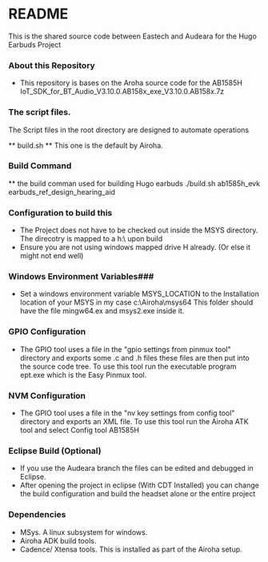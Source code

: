 # README #

This is the shared source code between Eastech and Audeara for the Hugo Earbuds Project

### About this Repository ###

* This repository is bases on the Aroha source code for the AB1585H IoT_SDK_for_BT_Audio_V3.10.0.AB158x_exe_V3.10.0.AB158x.7z

### The script files.

The Script files in the root directory are designed to automate operations

** build.sh **
This one is the default by Airoha.

### Build Command ###
** the build comman used for building Hugo earbuds
./build.sh ab1585h_evk earbuds_ref_design_hearing_aid

### Configuration to build this ###

* The Project does not have to be checked out inside the MSYS directory. The direcotry is mapped to a h:\ upon build
* Ensure you are not using windows mapped drive H already. (Or else it might not end well)

###  Windows Environment Variables###

* Set a windows environment variable MSYS_LOCATION to the Installation location of your MSYS in my case c:\Airoha\msys64
  This folder should have the file mingw64.ex and msys2.exe inside it.

### GPIO Configuration ###

* The GPIO tool uses a file in the "gpio settings from pinmux tool" directory and exports some .c and .h files these files are then put into the source code tree.
To use this tool run the executable program ept.exe which is the Easy Pinmux tool.

### NVM Configuration ###

* The GPIO tool uses a file in the "nv key settings from config tool" directory and exports an XML file. 
To use this tool run the Airoha ATK tool and select Config tool AB1585H

### Eclipse Build (Optional) ###

* If you use the Audeara branch the files can be edited and debugged in Eclipse.
* After opening the project in eclipse (With CDT Installed) you can change the build configuration and build the headset alone or the entire project

### Dependencies ###

* MSys. A linux subsystem for windows.
* Airoha ADK build tools.
* Cadence/ Xtensa tools. This is installed as part of the Airoha setup.






